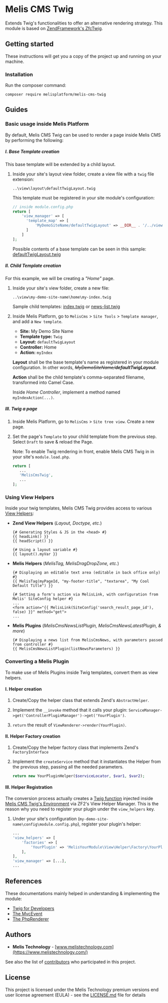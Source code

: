 # Melis CMS Twig

Extends Twig's functionalities to offer an alternative rendering strategy.
This module is based on [ZendFramework's ZfcTwig](https://github.com/ZF-Commons/ZfcTwig).

## Getting started

These instructions will get you a copy of the project up and running on your machine.

### Installation
Run the composer command:
```
composer require melisplatform/melis-cms-twig
```

## Guides
### Basic usage inside Melis Platform
By default, Melis CMS Twig can be used to render a page inside Melis CMS by performing the following:
##### I. Base Template creation
This base template will be extended by a child layout. 
   1. Inside your site's layout view folder, create a view file with a `twig` file extension:
   
      `..\view\layout\defaultTwigLayout.twig`

      This template must be registered in your site module's configuration:
     
      ```php
      // inside module.config.php
      return [
          'view_manager' => [
            'template_map' => [
                'MyDemoSiteName/defaultTwigLayout' => __DIR__ . '/../view/layout/defaultLayout.twig',   
            ]
          ]
      ];
      ```
      
      Possible contents of a base template can be seen in this sample: [defaultTwigLayout.twig](./etc/examples/defaultTwigLayout.twig)


##### II. Child Template creation
For this example, we will be creating a *"Home"* page.
   1. Inside your site's view folder, create a new file:
   
      `..\view\my-demo-site-name\home\my-index.twig`
      
      Sample child templates: [index.twig](./etc/examples/index.twig) or [news-list.twig](./etc/examples/news-list.twig) 
            
   2. Inside Melis Platform, go to `MelisCms` > `Site Tools` > `Template manager`, and add a `New template`.
      - **Site:** My Demo Site Name
      - **Template type:** `Twig`
      - **Layout:** `defaultTwigLayout`
      - **Controller:** Home
      - **Action:** `myIndex`
         
      **Layout** shall be the base template's name as registered in your module configuration. In other words, _~~MyDemoSiteName/~~**defaultTwigLayout**_.
      
       **Action** shall be the child template's comma-separated filename, transformed into Camel Case.
       
       Inside *Home Controller*, implement a method named `myIndexAction(...)`.
       
       
##### III. Twig a page
1. Inside Melis Platform, go to `MelisCms` > `Site tree view`. Create a new page.
2. Set the page's `Template` to your child template from the previous step. Select `Draft` to save & reload the Page.

   Note: To enable Twig rendering in front, enable Melis CMS Twig in in your site's `module.load.php`.
    ```php
   return [
       ...
       'MelisCmsTwig',
       ...
   ];
    ``` 


### Using View Helpers 
Inside your twig templates, Melis CMS Twig provides access to various [View Helpers](https://docs.zendframework.com/zend-view/helpers/intro/):
 - **Zend View Helpers** (*Layout, Doctype, etc.*)
     ```twig
    {# Generating Styles & JS in the <head> #}
    {{ headLink() }}
    {{ headScript() }}
    
    {# Using a layout variable #}
    {{ layout().myVar }}
    ```

 - **Melis Helpers** (*MelisTag, MelisDragDropZone, etc.*)
     ```twig
    {# Displaying an editable text area (editable in back office only) #}
    {{ MelisTag(myPageId, "my-footer-title", "textarea", "My Cool Default Title") }}
    
    {# Setting a form's action via MelisLink, with configuration from Melis' SiteConfig helper #}
    ...
    <form action="{{ MelisLink(SiteConfig('search_result_page_id'), false) }}" method="get">
    ...
    ```
 
 - **Melis Plugins** (*MelisCmsNewsListPlugin, MelisCmsNewsLatestPlugin, & more*)
     ```twig
    {# Displaying a news list from MelisCmsNews, with parameters passed from controller #}
    {{ MelisCmsNewsListPlugin(listNewsParameters) }}
    ```
   

### Converting a Melis Plugin 
To make use of Melis Plugins inside Twig templates, convert them as view helpers.

#### I. Helper creation
1. Create/Copy the helper class that extends Zend's `AbstractHelper`.

2. Implement the `__invoke` method that it calls your plugin: `ServiceManager->get('ControllerPluginManager')->get('YourPlugin')`.

3. `return` the result of `ViewRenderer->render(YourPlugin)`.

#### II. Helper Factory creation
1. Create/Copy the helper factory class that implements Zend's `FactoryInterface`

2. Implement the `createService` method that it instantiates the Helper from the previous step, passing all the needed parameters.

    ```php 
    return new YourPluginHelper($serviceLocator, $var1, $var2);
    ```

#### III. Helper Registration
The conversion process actually creates a [Twig function](https://twig.symfony.com/doc/2.x/advanced.html#id2) injected inside [Melis CMS Twig's Environment](./src/Factory/EnvironmentFactory.php) via ZF2's View Helper Manager. 
This is the reason why you need to register your plugin under the `view_helpers` key.

1. Under your site's configuration (`my-demo-site-name\config\module.config.php`), register your plugin's helper:

    ```php
    ...
    'view_helpers' => [
        'factories' => [
            'YourPlugin' => 'MelisYourModule\View\Helper\Factory\YourPluginHelperFactory',
        ],
    ],
    'view_manager' => [...],
    ...
    ```
   
## References
These documentations mainly helped in understanding & implementing the module:
- [Twig for Developers](https://twig.symfony.com/doc/2.x/api.html)
- [The MvcEvent](https://docs.zendframework.com/zend-mvc/mvc-event/)
- [The PhpRenderer](https://docs.zendframework.com/zend-view/php-renderer/)

## Authors
* **Melis Technology** - [www.melistechnology.com](https://www.melistechnology.com/)

See also the list of [contributors](https://github.com/melisplatform/melis-cms-comments/contributors) who participated in this project.

## License
This project is licensed under the Melis Technology premium versions end user license agreement (EULA) - see the [LICENSE.md](LICENSE.md) file for details
